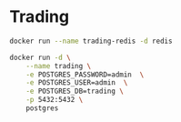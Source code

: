 # Trading

```bash
docker run --name trading-redis -d redis
```

```bash
docker run -d \
    --name trading \
    -e POSTGRES_PASSWORD=admin  \
    -e POSTGRES_USER=admin  \
    -e POSTGRES_DB=trading \
    -p 5432:5432 \
    postgres
```
